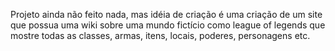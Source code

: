 Projeto ainda não feito nada, mas idéia de criação é uma criação de um site que possua uma wiki sobre uma mundo fictício como league of legends que mostre todas as classes, armas, itens, locais, poderes, personagens etc.
